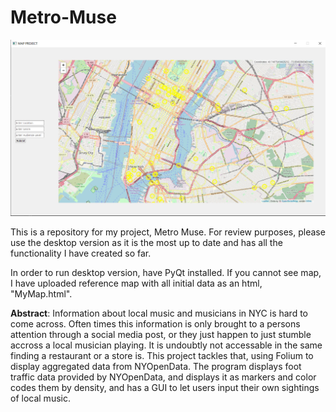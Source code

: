 # Metro-Muse

![alt text](https://github.com/jmurphynisen/Metro-Muse/blob/main/Screenshot%20(27).png)

This is a repository for my project, Metro Muse. 
For review purposes, please use the desktop version as it is the most up to date and has all the functionality I have created so far.

In order to run desktop version, have PyQt installed.
If you cannot see map, I have uploaded reference map with all initial data as an html, "MyMap.html".

**Abstract**:
  Information about local music and musicians in NYC is hard to come across. Often times this information is only brought to a persons attention through a social media post, or they just happen to just stumble accross a local musician playing. It is undoubtly not accessable in the same finding a restaurant or a store is. This project tackles that, using Folium to display aggregated data from NYOpenData. The program displays foot traffic data provided by NYOpenData, and displays it as markers and color codes them by density, and has a GUI to let users input their own sightings of local music.

